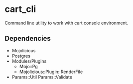 cart_cli
========
Command line utility to work with cart console environment.

Dependencies
------------

* Mojolicious
* Postgres
* Modules/Plugins
  * Mojo::Pg
  * Mojolicious::Plugin::RenderFile
* Params::Util Params::Validate